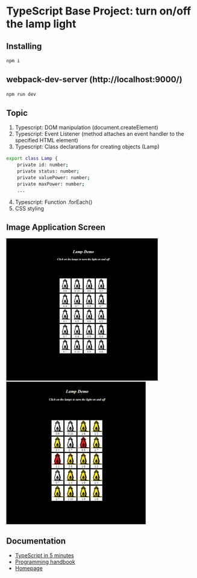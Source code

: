 # TypeScript Base Project: turn on/off the lamp light

## Installing

```bash
npm i
```

## webpack-dev-server (http://localhost:9000/)

```bash
npm run dev 
```

## Topic
1.  Typescript: DOM manipulation (document.createElement)
2. Typescript: Event Listener (method attaches an event handler to the specified HTML element)
3. Typescript: Class declarations for creating objects (Lamp)
```bash
export class Lamp {
    private id: number;
    private status: number;
    private valuePower: number;
    private maxPower: number;
    ... 
```
4. Typescript: Function .forEach()
5. CSS styling

## Image Application Screen
<p float="left">
    <img src="https://github.com/lucaMari94/lamp-demo-js/blob/master/src/img/screen1.PNG" width="402">
    <img src="https://github.com/lucaMari94/lamp-demo-js/blob/master/src/img/screen2.PNG" width="370">
</p>

## Documentation

*  [TypeScript in 5 minutes](https://www.typescriptlang.org/docs/handbook/typescript-in-5-minutes.html)
*  [Programming handbook](https://www.typescriptlang.org/docs/handbook/intro.html)
*  [Homepage](https://www.typescriptlang.org/)